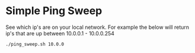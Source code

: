 # Simple Ping Sweep

See which ip's are on your local network. For example the below will return ip's that are up between 10.0.0.1 - 10.0.0.254 <br>

```./ping_sweep.sh 10.0.0```
